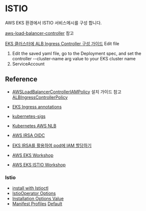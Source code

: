 # ISTIO
AWS EKS 환경에서 ISTIO 서비스메시를 구성 합니다.

[aws-load-balancer-controller](https://kubernetes-sigs.github.io/aws-load-balancer-controller/) 참고 

[EKS 클러스터에 ALB Ingress Controller 구성 가이드](https://kubernetes-sigs.github.io/aws-load-balancer-controller/v2.3/deploy/installation/#add-controller-to-cluster)
Edit file
1. Edit the saved yaml file, go to the Deployment spec, and set the controller --cluster-name arg value to your EKS cluster name
2. ServiceAccount


## Reference
- [AWSLoadBalancerControllerIAMPolicy](https://kubernetes-sigs.github.io/aws-load-balancer-controller/v2.3/deploy/installation/#add-controller-to-cluster) 설치 가이드 참고   
  [ALBIngressControllerPolicy](https://github.com/kubernetes-sigs/aws-load-balancer-controller/blob/main/docs/install/iam_policy.json) 

- [EKS Ingress annotations](https://kubernetes-sigs.github.io/aws-load-balancer-controller/latest/guide/ingress/annotations/)

- [kubernetes-sigs](https://github.com/kubernetes-sigs/aws-load-balancer-controller/tree/main/docs/install)

- [Kubernetes AWS NLB](https://kubernetes.io/docs/concepts/services-networking/service/#aws-nlb-support)

- [AWS IRSA OIDC](https://ssup2.github.io/theory_analysis/AWS_EKS_Service_Account_IAM_Role/)

- [EKS IRSA를 활용하여 pod에 IAM 할당하기](https://wrapitup.tistory.com/3?category=878337)

- [AWS EKS Workshop](https://github.com/awskrug/eks-workshop/blob/master/content/servicemesh_with_istio/install.md)

- [AWS EKS ISTIO Workshop](https://awskrug.github.io/eks-workshop/servicemesh_with_istio/introduction/)


### Istio
- [install with Istioctl](https://istio.io/latest/docs/setup/install/istioctl/)
- [IstioOperator Options](https://istio.io/latest/docs/reference/config/istio.operator.v1alpha1/)
- [Installation Options Value](https://istio.io/v1.5/docs/reference/config/installation-options/)
- [Manifest Profiles](https://github.com/istio/istio/tree/master/manifests/profiles)
  [Default](https://istio.io/latest/docs/setup/additional-setup/config-profiles/)
